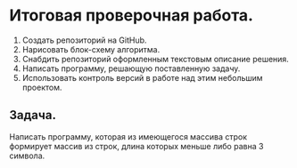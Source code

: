 # Итоговая проверочная работа.
1. Создать репозиторий на GitHub.
2. Нарисовать блок-схему алгоритма.
3. Снабдить репозиторий оформленным текстовым описание решения.
4. Написать программу, решающую поставленную задачу.
5. Использовать контроль версий в работе над этим небольшим проектом.

## Задача.
Написать программу, которая из имеющегося массива строк формирует массив из строк, длина которых меньше либо равна 3 символа.
